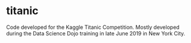 # titanic
Code developed for the Kaggle Titanic Competition. Mostly developed during the Data Science Dojo training in late June 2019 in New York City.
